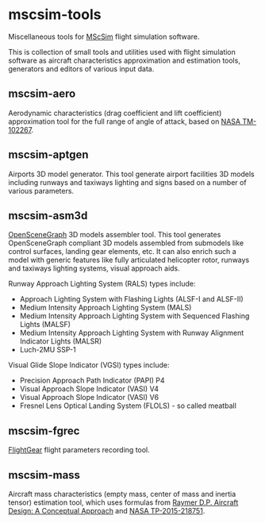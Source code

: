 # mscsim-tools
Miscellaneous tools for [MScSim](http://marekcel.pl/mscsim) flight simulation software.

This is collection of small tools and utilities used with flight simulation software as aircraft characteristics approximation and estimation tools, generators and editors of various input data.

## mscsim-aero
Aerodynamic characteristics (drag coefficient and lift coefficient) approximation tool for the full range of angle of attack, based on [NASA TM-102267](https://ntrs.nasa.gov/citations/19910009728).

## mscsim-aptgen
Airports 3D model generator. This tool generate airport facilities 3D models including runways and taxiways lighting and signs based on a number of various parameters.

## mscsim-asm3d
[OpenSceneGraph](http://www.openscenegraph.org/) 3D models assembler tool. This tool generates OpenSceneGraph compliant 3D models assembled from submodels like control surfaces, landing gear elements, etc. It can also enrich such a model with generic features like fully articulated helicopter rotor, runways and taxiways lighting systems, visual approach aids.

Runway Approach Lighting System (RALS) types include:

* Approach Lighting System with Flashing Lights (ALSF-I and ALSF-II)
* Medium Intensity Approach Lighting System (MALS)
* Medium Intensity Approach Lighting System with Sequenced Flashing Lights (MALSF)
* Medium Intensity Approach Lighting System with Runway Alignment Indicator Lights (MALSR)
* Luch-2MU SSP-1

Visual Glide Slope Indicator (VGSI) types include:

* Precision Approach Path Indicator (PAPI) P4
* Visual Approach Slope Indicator (VASI) V4
* Visual Approach Slope Indicator (VASI) V6
* Fresnel Lens Optical Landing System (FLOLS) - so called meatball

## mscsim-fgrec
[FlightGear](https://www.flightgear.org/) flight parameters recording tool.

## mscsim-mass
Aircraft mass characteristics (empty mass, center of mass and inertia tensor) estimation tool, which uses formulas from [Raymer D.P. Aircraft Design: A Conceptual Approach](http://doi.org/10.2514/4.104909) and [NASA TP-2015-218751](https://ntrs.nasa.gov/citations/20150021267).
